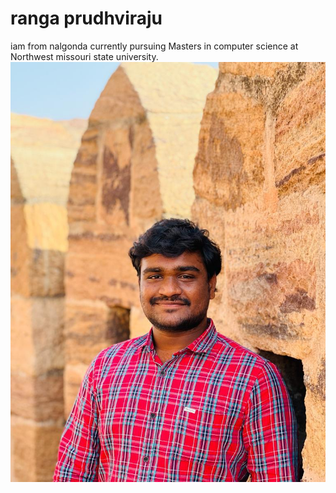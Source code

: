 # ranga prudhviraju
iam from nalgonda currently pursuing Masters in computer science at Northwest missouri state university.
![profile image](image.jpeg)  